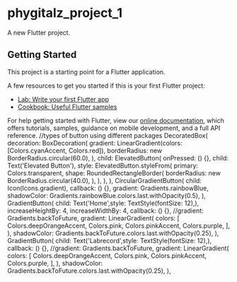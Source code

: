 # phygitalz_project_1

A new Flutter project.

## Getting Started

This project is a starting point for a Flutter application.

A few resources to get you started if this is your first Flutter project:

- [Lab: Write your first Flutter app](https://flutter.dev/docs/get-started/codelab)
- [Cookbook: Useful Flutter samples](https://flutter.dev/docs/cookbook)

For help getting started with Flutter, view our
[online documentation](https://flutter.dev/docs), which offers tutorials,
samples, guidance on mobile development, and a full API reference.
//types of button using different packages
DecoratedBox(
decoration: BoxDecoration(
gradient: LinearGradient(colors: [Colors.cyanAccent, Colors.red]),
borderRadius: new BorderRadius.circular(60.0),
),
child: ElevatedButton(
onPressed: () {},
child: Text('Elevated Button'),
style: ElevatedButton.styleFrom(
primary: Colors.transparent,
shape: RoundedRectangleBorder(
borderRadius: new BorderRadius.circular(40.0),
),
),
),
),
CircularGradientButton(
child: Icon(Icons.gradient),
callback: () {},
gradient: Gradients.rainbowBlue,
shadowColor: Gradients.rainbowBlue.colors.last.withOpacity(0.5),
),
GradientButton(
child: Text('Home',style: TextStyle(fontSize: 12),),
increaseHeightBy: 4,
increaseWidthBy: 4,
callback: () {},
//gradient: Gradients.backToFuture,
gradient: LinearGradient(
colors: <Color>[
Colors.deepOrangeAccent,
Colors.pink,
Colors.pinkAccent,
Colors.purple,
],
),
shadowColor: Gradients.backToFuture.colors.last.withOpacity(0.25),
),
GradientButton(
child: Text('Labrecord',style: TextStyle(fontSize: 12),),
callback: () {},
//gradient: Gradients.backToFuture,
gradient: LinearGradient(
colors: <Color>[
Colors.deepOrangeAccent,
Colors.pink,
Colors.pinkAccent,
Colors.purple,
],
),
shadowColor: Gradients.backToFuture.colors.last.withOpacity(0.25),
),